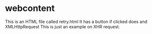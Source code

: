 # webcontent
This is an HTML file called retry.html
It has a button if clicked does and XMLHttpRequest
This is just an example on XHR request.
